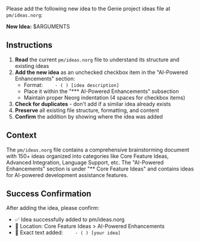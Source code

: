 Please add the following new idea to the Genie project ideas file at `pm/ideas.norg`:

**New Idea:** $ARGUMENTS

## Instructions

1. **Read** the current `pm/ideas.norg` file to understand its structure and existing ideas
2. **Add the new idea** as an unchecked checkbox item in the "AI-Powered Enhancements" section:
   - Format: `    - ( ) [idea description]`
   - Place it within the "*** AI-Powered Enhancements" subsection
   - Maintain proper Neorg indentation (4 spaces for checkbox items)
3. **Check for duplicates** - don't add if a similar idea already exists
4. **Preserve** all existing file structure, formatting, and content
5. **Confirm** the addition by showing where the idea was added

## Context

The `pm/ideas.norg` file contains a comprehensive brainstorming document with 150+ ideas organized into categories like Core Feature Ideas, Advanced Integration, Language Support, etc. The "AI-Powered Enhancements" section is under "** Core Feature Ideas" and contains ideas for AI-powered development assistance features.

## Success Confirmation

After adding the idea, please confirm:
- ✅ Idea successfully added to pm/ideas.norg
- 📍 Location: Core Feature Ideas > AI-Powered Enhancements  
- 📝 Exact text added: `    - ( ) [your idea]`